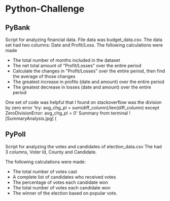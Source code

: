 # Python-Challenge
## PyBank
Script for analyzing financial data. File data was budget_data.csv. The data set had two columns: Date and Profit/Loss. The following calculations were made

- The total number of months included in the dataset
- The net total amount of "Profit/Losses" over the entire period
- Calculate the changes in "Profit/Losses" over the entire period, then find the average of those changes
- The greatest increase in profits (date and amount) over the entire period
- The greatest decrease in losses (date and amount) over the entire period

One set of code was helpful that I found on stackoverflow was the division by zero error
'try:
    avg_chg_pl = sum(diff_column)/len(diff_column)
 except ZeroDivisionError:
    avg_chg_pl = 0'
 Summary from terminal
 ![SummaryAnalysis.jpg] (
    

## PyPoll
Script for analyzing the votes and candidates of election_data.csv The had 3 columns, Voter Id, County and Candidate.

The following calculations were made:

- The total number of votes cast
- A complete list of candidates who received votes
- The percentage of votes each candidate won
- The total number of votes each candidate won
- The winner of the election based on popular vote.

